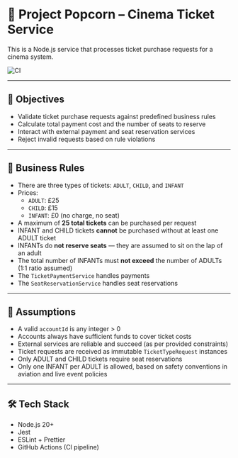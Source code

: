 # 🍿 Project Popcorn – Cinema Ticket Service

This is a Node.js service that processes ticket purchase requests for a cinema system.

![CI](https://github.com/daniellemclaren/project-popcorn/actions/workflows/ci.yml/badge.svg)

---

## 🎯 Objectives

- Validate ticket purchase requests against predefined business rules
- Calculate total payment cost and the number of seats to reserve
- Interact with external payment and seat reservation services
- Reject invalid requests based on rule violations

---

## 📜 Business Rules

- There are three types of tickets: `ADULT`, `CHILD`, and `INFANT`
- Prices:
  - `ADULT`: £25
  - `CHILD`: £15
  - `INFANT`: £0 (no charge, no seat)
- A maximum of **25 total tickets** can be purchased per request
- INFANT and CHILD tickets **cannot** be purchased without at least one ADULT ticket
- INFANTs do **not reserve seats** — they are assumed to sit on the lap of an adult
- The total number of INFANTs must **not exceed** the number of ADULTs (1:1 ratio assumed)
- The `TicketPaymentService` handles payments
- The `SeatReservationService` handles seat reservations

---

## 🧠 Assumptions

- A valid `accountId` is any integer > 0
- Accounts always have sufficient funds to cover ticket costs
- External services are reliable and succeed (as per provided constraints)
- Ticket requests are received as immutable `TicketTypeRequest` instances
- Only ADULT and CHILD tickets require seat reservations
- Only one INFANT per ADULT is allowed, based on safety conventions in aviation and live event policies 

---

## 🛠 Tech Stack

- Node.js 20+
- Jest
- ESLint + Prettier
- GitHub Actions (CI pipeline)

